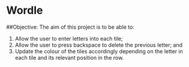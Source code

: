 # Wordle

##Objective:
The aim of this project is to be able to:
  1. Allow the user to enter letters into each tile;
  2. Allow the user to press backspace to delete the previous letter; and
  3. Update the colour of the tiles accordingly depending on the letter in each tile and its relevant position in the row.




